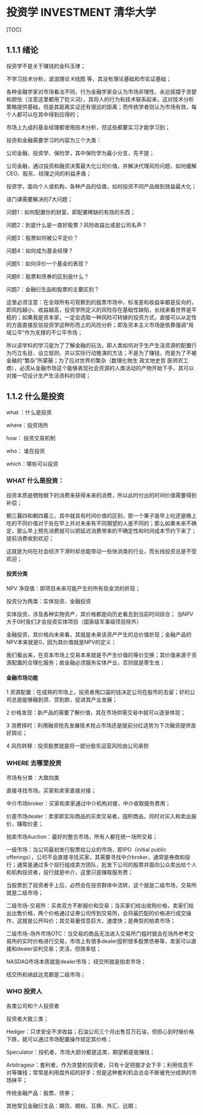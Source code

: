# 投资学  INVESTMENT 清华大学

[TOC]

## 1.1.1 绪论

投资学不是关于赚钱的金科玉律；

不学习技术分析，波浪理论 K线图 等，其没有理论基础和市实证基础；

各种金融学家对市场看法不同，行为金融学家会认为市场非理性，永远摇摆于贪婪和胆怯（注意这里都用了贬义词），其将人的行为和技术联系起来，这对技术分析策略提供基础，但是其距离实证还有很远的距离；而传统学者则认为市场有效，每个人都可以在其中得到应得的；



市场上九成的基金经理都使用技术分析，但这些都要实习才能学习到；

投资和金融需要学习的内容为三个大类：

公司金融、投资学、保险学，其中保险学为最小分支，先不提；

公司金融，通过投资和融资决策最大化公司价值，并解决代理风险问题，如何缓解CEO、股东、经理之间的利益矛盾；

投资学，面向个人或机构，各种产品的估值，如何投资不同产品做到效益最大化；



该门课需要解决的7大问题；

问题1：如何配置你的财富，即配置稀缺的有效的东西；

问题2：到底什么是一直好股票？风险收益比或是公司名声？

问题3：股票如何被公平定价？

问题4：如何成为基金经理？ 

问题5：如何评价一个基金的表现？

问题6：股票和债券的区别是什么？

问题7：金融衍生品和股票的主要区别？



这里必须注意：在全球所有可观察到的股票市场中，标准差和收益率都是反向的，即风险越小、收益越高，投资学所定义的风险存在基础性缺陷，长线来看世界是平稳的；如果我是资本家，一定会选取一种风险可转嫁的投资方式，直接可以从定性的方面直接反驳投资学这种形而上的风险分析；即及资本主义市场是依靠强调“局域公平”作为支撑的不公平市场；

所以该学科的学习是为了了解金融的玩法，即人类如何对于生产生活资源的配置行为巧立名目、设立规则、并以实际行动推演的方法；不是为了赚钱，而是为了不被金融的“繁杂”所蒙蔽；为了应对世界的繁杂（数理化物生 政文地史哲 医师农工商），必须从金融市场这个能够表现社会资源的人类活动的产物开始下手，其可以对接一切设计生产生活资料的领域；



## 1.1.2  什么是投资

what ：什么是投资

where：投资场所

how：	投资交易机制

who：	谁在投资

which：哪些可以投资



### WHAT 什么是投资：

投资本质是牺牲眼下的消费来获得未来的消费，所以此时付出的时间价值需要得到补偿；

朝三暮四和朝四暮三，其中就具有时间价值的区别，那一个果子是早上吃还是晚上吃的不同价值对于处在早上并对未来有不同期望的人是不同的；那么如果未来不确定，那么早上预先消费就可以把延迟消费带来的不确定性和时间成本节约下来了；提前消费收到欢迎；

这就是为何在社会经济下滑时却总能带动一些快消类的行业，而长线投资总是不受欢迎；



#### 投资分类

NPV 净现值：即项目未来可能产生的所有现金流的折现；

投资分为两类：实体投资、金融投资

实体投资，涉及各种实物资产，其价格都是向历史看去到当前时间综合； 当NPV大于0时我们才会投资实体项目（国家级军事级项目除外）

金融投资，其价格向未来看，其就是未来该资产产生的总价值折现；金融产品的NPV本来就是0，因为其价值就是NPV的定义；

我们看出来，在资本市场上交易本来就是不产生价值的等价交换；其价值来源于资源配置的合理化服务；故金融必须服务实体产业，否则就是寄生虫；



#### 金融市场功能

1 资源配置：在成熟的市场上，投资者用口袋的钱决定公司在股市的去留；好的公司总是能够融到资、贷到款，促进其产业发展；

2 价格发现：新产品的需要了解价值，其在市场供需交易中就可以逐渐体现；

3 消费择时：利用融资抢先发展技术抢占市场还是提前分红造势为下次融资提供良好舆论；

4 风险转移：投资股票就是将一部分股东运营风险由公司承担



### WHERE 去哪里投资

市场有分类：大致四类

直接寻找市场，买家和卖家直接对接；

中介市场broker：买家和卖家通过中介机构对接，中介收取服务费用；

价差市场dealer：卖家即实际商品的买卖交易者，囤积商品，同时对买入和卖出报价，赚取价差；

拍卖市场Auction：最好的整合市场，所有人都在统一场所交易；



一级市场：当公司最初发行股票给公众的市场，即IPO（initial public offerings），公司不会直接寻找买家，其需要寻找中介broker，通常是券商和投行；通常是通过多个投行组成卖方团队，批发下公司的股票并面向公众卖出给个人和机构投资者，投行就是中介，这里只是赚取服务费；

当股票到了投资者手上后，必然会在投资群体中流转，这个就是二级市场，交易所就是二级市场； 

二级市场-交易所：买卖双方不断报价和交易；当买家们给出收购价格，卖家们给出出售价格，两个价格通过证券公司传到交易所，会将最匹配的价格进行成交操作，这就是公开叫价；其交易量信息巨大，速度快；是典型的拍卖市场；

二级市场-场外市场OTC：当交易的商品无法进入交易所门槛时就会在场外参考交易所的实时价格进行交易，市场上有很多dealer囤积很多股票债券等，卖家可以直接和dealer谈判交易；灵活，但效率低；

NASDAQ市场本质就是dealer市场；  纽交所就是拍卖市场；

纽交所和纳兹达克都是二级市场；



### WHO 投资人

各类公司和个人投资者

投资者大致三类；

Hedger：只求安全不求收益；石油公司三个月出售百万石油，但担心到时候价格下跌，就可以通过市场配置操作锁定其价格；

Speculator：投机者，市场大部分都是这类，期望都是能赚钱；

Arbitrageur：套利者，作为贪婪的投资者，只有十足把握才会下手；利用信息不对等赚钱；常常是利用盘外招的好手；但是这种套利机会总会不断被充分成熟的市场抹平；



传统金融产品：股票、债券；

其他常见金融衍生品：期货、期权、互换、外汇、远期；



























